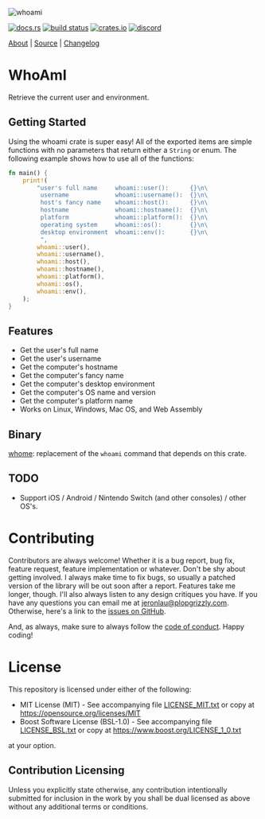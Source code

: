 ![whoami](https://libcala.github.io/whoami/icon.svg)

[![docs.rs](https://docs.rs/whoami/badge.svg)](https://docs.rs/whoami)
[![build status](https://api.travis-ci.com/libcala/whoami.svg?branch=master)](https://travis-ci.com/libcala/whoami)
[![crates.io](https://img.shields.io/crates/v/whoami.svg)](https://crates.io/crates/whoami)
[![discord](https://img.shields.io/badge/discord-Cala%20Project-green.svg)](https://discord.gg/nXwF59K)

[About](https://libcala.github.io/whoami) |
[Source](https://github.com/libcala/whoami) |
[Changelog](https://libcala.github.io/whoami/changelog)

# WhoAmI
Retrieve the current user and environment.

## Getting Started
Using the whoami crate is super easy!  All of the exported items are simple
functions with no parameters that return either a `String` or enum.  The
following example shows how to use all of the functions:

```rust
fn main() {
    print!(
        "user's full name     whoami::user():      {}\n\
         username             whoami::username():  {}\n\
         host's fancy name    whoami::host():      {}\n\
         hostname             whoami::hostname():  {}\n\
         platform             whoami::platform():  {}\n\
         operating system     whoami::os():        {}\n\
         desktop environment  whoami::env():       {}\n\
         ",
        whoami::user(),
        whoami::username(),
        whoami::host(),
        whoami::hostname(),
        whoami::platform(),
        whoami::os(),
        whoami::env(),
    );
}
```

## Features
* Get the user's full name
* Get the user's username
* Get the computer's hostname
* Get the computer's fancy name
* Get the computer's desktop environment
* Get the computer's OS name and version
* Get the computer's platform name
* Works on Linux, Windows, Mac OS, and Web Assembly

## Binary
[whome](https://crates.io/crates/whome): replacement of the `whoami` command that depends on this crate.

## TODO
* Support iOS / Android / Nintendo Switch (and other consoles) / other OS's.

# Contributing
Contributors are always welcome!  Whether it is a bug report, bug fix, feature
request, feature implementation or whatever.  Don't be shy about getting
involved.  I always make time to fix bugs, so usually a patched version of the
library will be out soon after a report.  Features take me longer, though.  I'll
also always listen to any design critiques you have.  If you have any questions
you can email me at jeronlau@plopgrizzly.com.  Otherwise, here's a link to the
[issues on GitHub](https://github.com/libcala/whoami/issues).

And, as always, make sure to always follow the
[code of conduct](https://github.com/libcala/whoami/blob/master/CODEOFCONDUCT.md).
Happy coding!

# License
This repository is licensed under either of the following:

- MIT License (MIT) - See accompanying file
  [LICENSE_MIT.txt](https://github.com/libcala/whoami/blob/master/LICENSE_MIT.txt)
  or copy at https://opensource.org/licenses/MIT
- Boost Software License (BSL-1.0) - See accompanying file
  [LICENSE_BSL.txt](https://github.com/libcala/whoami/blob/master/LICENSE_BSL.txt)
  or copy at https://www.boost.org/LICENSE_1_0.txt

at your option.

## Contribution Licensing
Unless you explicitly state otherwise, any contribution intentionally submitted
for inclusion in the work by you shall be dual licensed as above without any
additional terms or conditions.
